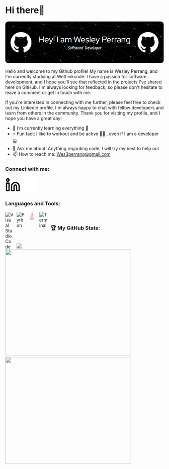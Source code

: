 # Hi there👋

![Header](./github-header-image.png)

<!--
**Wesley-Perrang/Wesley-Perrang** is a ✨ _special_ ✨ repository because its `README.md` (this file) appears on your GitHub profile.

Here are some ideas to get you started:

- 🔭 I’m currently working on ...

- 👯 I’m looking to collaborate on ...
- 🤔 I’m looking for help with ...
- 😄 Pronouns: ...

-->
<p>
<!-- <img align="right" src="./programmer-source-code-clip-art-png.jpg" height="220" width="210"/> -->

Hello and welcome to my Github profile! My name is Wesley Perrang, and I'm currently studying at Wethinkcode. I have a passion for software development, and I hope you'll see that reflected in the projects I've shared here on GitHub. I'm always looking for feedback, so please don't hesitate to leave a comment or get in touch with me.

If you're interested in connecting with me further, please feel free to check out my LinkedIn profile. I'm always happy to chat with fellow developers and learn from others in the community. Thank you for visiting my profile, and I hope you have a great day!

- 🌱 I’m currently learning everything 🤣
- ⚡ Fun fact: I like to workout and be active 🏃‍♂️ , even if I am a developer 💻
- 💬 Ask me about: Anything regarding code, I will try my best to help out
- 📫 How to reach me: Wes3perrang@gmail.com

</p>

### Connect with me:

[![website](./linkedin-light.svg)](https://www.linkedin.com/in/wesley-perrang-b26637225/#gh-light-mode-only)
[![website](./linkedin-dark.svg)](https://www.linkedin.com/in/wesley-perrang-b26637225/#gh-dark-mode-only)

### Languages and Tools:

<img align="left" alt="Visual Studio Code" width="26px" src="https://cdn.jsdelivr.net/gh/devicons/devicon/icons/vscode/vscode-original.svg" style="padding-right:10px;" />
<img align="left" alt="Python" width="26px" src="https://upload.wikimedia.org/wikipedia/commons/0/0a/Python.svg" style="padding-right:10px;" />
<img align="left" alt="Java" width="26px" src="./java.svg" style="padding-right:10px;" />
<img align="left" alt="Terminal" width="26px" src="https://upload.wikimedia.org/wikipedia/commons/5/51/Windows_Terminal_logo.svg" style="padding-right:10px;" />

<br>

### 🏆 My GitHub Stats:

<br>
<a href="https://github.com/Wesley-Perrang/github-readme-stats"> 
<img src="https://github-readme-stats.vercel.app/api?username=Wesley-Perrang&show_icons=true&theme=dark">
<br>
<img src="https://github-readme-stats.vercel.app/api/top-langs/?username=Wesley-Perrang&theme=dark" width=400 height=340>
<br>
<img src="https://github-readme-streak-stats.herokuapp.com/?user=Wesley-Perrang&theme=dark" width=400 height=340>
    
    



